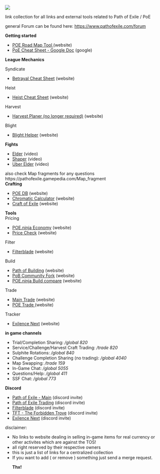   <html>
<a href="http://pathofexile.com/">
  <img src="https://web.poecdn.com/image/layout/echoesoftheatlaslogo.png">
</a>

link collection for all links and external tools related to Path of Exile / PoE

general Forum can be found here: https://www.pathofexile.com/forum


<strong>Getting started</strong><br/>
<ul>
  <li><a href="https://poe-roadmap.com/"> POE Road Map Tool </a> (website)</li>
  <li><a href="https://docs.google.com/spreadsheets/d/1fIs8sdvgZG7iVouPdtFkbRx5kv55_xVja8l19yubyRU/htmlview?pru=AAABdzsP-2o*mj3Re8pfXmkmfh0yzzg91Q#gid=1995599043">PoE Cheat Sheet - Google Doc</a> (google)</li>
</ul>

<strong>League Mechanics</strong><br/>

Syndicate
<ul>
  <li><a href="https://poetools.github.io/BetrayalCheatSheet/#share=H4sIAAAAAAAAA4s20CEGGgGhsY4hEBuDWTCMEIGpgUBDOEYWNQCLGUH1GIJlISwICcIGcL4xVK8R3BaICuNYAKOvaPG1AAAA"> Betrayal Cheat Sheet</a> (website)</li>
</ul>

Heist
<ul> 
  <li><a href="https://old.reddit.com/r/pathofexile/comments/jgec5u/heist_cheat_sheet_final_all_in_one_edition/">Heist Cheat Sheet</a> (website)</li>
</ul>

Harvest
<ul>
  <li><a href="https://github.com/caxerx/PoEHarvestPlanner">Harvest Planer (no longer required)</a> (website)</li>
</ul>
  
Blight
<ul>
  <li><a href="https://blight.raelys.com/">Blight Helper</a> (website)</li>
</ul>

<strong>Fights</strong><br/>
 <ul>
  <li><a href="https://www.youtube.com/watch?v=uywsyqPwi08">Elder</a> (video)</li>
  <li><a href="https://www.youtube.com/watch?v=70olr1KMorU">Shaper</a> (video)</li>
  <li><a href="">Uber Elder</a> (video)</li>
</ul>
also check Map fragments for any questions https://pathofexile.gamepedia.com/Map_fragment
</br>
<strong>Crafting</strong><br/>
 <ul>
  <li><a href="https://poedb.tw/us/mod.php">POE DB</a> (website)</li>
  <li><a href="https://siveran.github.io/calc.html">Chromatic Calculator</a> (website)</li>
  <li><a href="https://www.craftofexile.com/">Craft of Exile</a> (website)</li>
</ul>

<strong>Tools</strong><br/>
Pricing
<ul>
  <li><a href="https://poe.ninja/">POE.ninja Economy</a> (website)</li>
  <li><a href="https://www.poeprices.info/">Price Check</a> (website)</li>
</ul>

Filter
<ul>
  <li><a href="https://www.filterblade.xyz/">Filterblade</a> (website)</li>
</ul> 

Build
<ul>
  <li><a href="https://github.com/Openarl/PathOfBuilding/">Path of Building</a> (website)</li>
  <li><a href="https://pathofbuilding.community/">PoB Community Fork</a> (website)</li>
  <li><a href="https://poe.ninja/challenge/builds">POE.ninja Build compare</a> (website)</li>
</ul>

Trade
<ul>
  <li><a href="https://www.pathofexile.com/trade">Main Trade</a> (website)</li>
  <li><a href="https://poe.trade/">POE Trade </a> (website)</li>
</ul>

Tracker
<ul>
  <li><a href="https://github.com/viktorgullmark/exilence-next">Exilence Next</a> (website)</li>
</ul>

<strong>in game channels</strong>
<ul><li>Trial/Completion Sharing: <i>/global 820</i></li>

<li>Service/Challenge/Harvest Craft Trading: <i>/trade 820</i></li>

<li>Sulphite Rotations: <i>/global 840</i></li>

<li>Challenge Completion Sharing (no trading): <i>/global 4040</i></li>

<li>Map Swapping: <i>/trade 159</i></li>

<li>In-Game Chat: <i>/global 5055</i></li>

<li>Questions/Help: <i>/global 411</i></li>

<li>SSF Chat: <i>/global 773</i></li>
</ul>


<strong>Discord</strong>
<ul>
  <li><a href="https://discord.gg/pathofexile">Path of Exile - Main</a> (discord invite)</li>
  <li><a href="https://discord.gg/ecaK8qvAKS">Path of Exile Trading</a> (discord invite)</li> 
  <li><a href="https://discord.gg/mye6xhF">Filterblade</a> (discord invite)</li>
  <li><a href="https://discord.gg/vGMN5h5U4x">TFT - The Forbidden Trove</a> (discord invite)</li>
  <li><a href="https://discord.gg/yxuBrPY">Exilence Next</a> (discord invite)</li>
</ul>
  
<div>
  disclaimer: 
  <ul><li>No links to website dealing in selling in-game items for real currency or other activites which are against the TOS!</li>
    <li>all right reserved by their respective owners</li>
    <li>this is just a list of links for a centralized collection</li>
    <li>If you want to add ( or remove ) something just send a merge request.</li>
  
  <b>Thx!</b> 
  </div>
</html>

